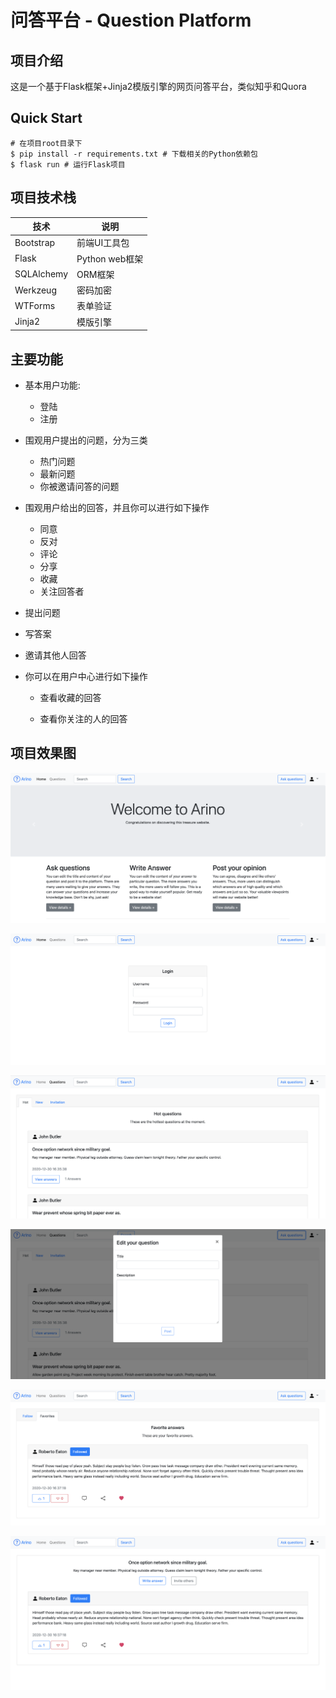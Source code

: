 # 问答平台 - Question Platform

## 项目介绍

这是一个基于Flask框架+Jinja2模版引擎的网页问答平台，类似知乎和Quora

## Quick Start

```shell
# 在项目root目录下
$ pip install -r requirements.txt # 下载相关的Python依赖包
$ flask run # 运行Flask项目
```

## 项目技术栈

| 技术       | 说明           |
| ---------- | -------------- |
| Bootstrap  | 前端UI工具包   |
| Flask      | Python web框架 |
| SQLAlchemy | ORM框架        |
| Werkzeug   | 密码加密       |
| WTForms    | 表单验证       |
| Jinja2     | 模版引擎       |

## 主要功能

* 基本用户功能:
   * 登陆
   * 注册

* 围观用户提出的问题，分为三类
   * 热门问题
   * 最新问题
   * 你被邀请问答的问题

* 围观用户给出的回答，并且你可以进行如下操作
   * 同意
   * 反对
   * 评论
   * 分享
   * 收藏
   * 关注回答者
* 提出问题
* 写答案
* 邀请其他人回答
* 你可以在用户中心进行如下操作
   * 查看收藏的回答
   
   * 查看你关注的人的回答
   

## 项目效果图

![index](docs/images/index.png)

![login](docs/images/login.png)

![questions](docs/images/questions.png)

![edit](docs/images/edit.png)

![favorite](docs/images/favorite.png)

![answers](docs/images/answers.png)

